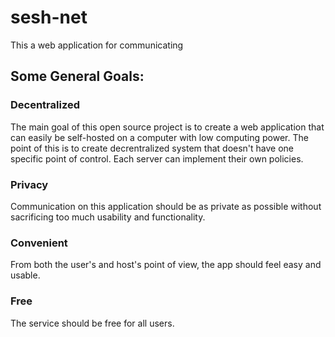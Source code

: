# sesh-net

This a web application for communicating

## Some General Goals:

### Decentralized
The main goal of this open source project is to create a web application that can easily be self-hosted on a computer with low computing power. The point of this is to create decrentralized system that doesn't have one specific point of control. Each server can implement their own policies.

### Privacy
Communication on this application should be as private as possible without sacrificing too much usability and functionality.

### Convenient
From both the user's and host's point of view, the app should feel easy and usable.

### Free
The service should be free for all users.
